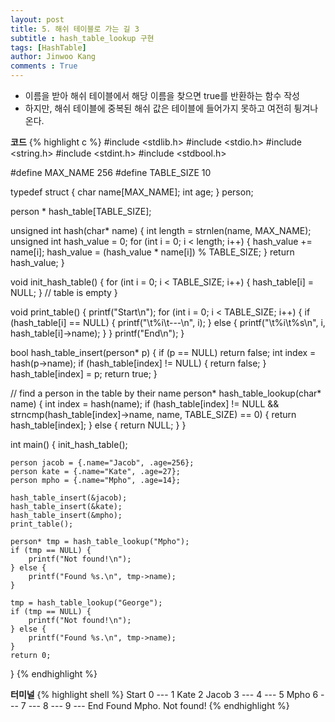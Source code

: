 ```yaml
---
layout: post
title: 5. 해쉬 테이블로 가는 길 3
subtitle : hash_table_lookup 구현
tags: [HashTable]
author: Jinwoo Kang
comments : True
---
```


- 이름을 받아 해쉬 테이블에서 해당 이름을 찾으면 true를 반환하는 함수 작성
- 하지만, 해쉬 테이블에 중복된 해쉬 값은 테이블에 들어가지 못하고 여전히 튕겨나온다.

**코드**
{% highlight c %}
#include <stdlib.h>
#include <stdio.h>
#include <string.h>
#include <stdint.h>
#include <stdbool.h>

#define MAX_NAME 256
#define TABLE_SIZE 10

typedef struct {
    char name[MAX_NAME];
    int age;
} person;

person * hash_table[TABLE_SIZE];

unsigned int hash(char* name) {
    int length = strnlen(name, MAX_NAME);
    unsigned int hash_value = 0;
    for (int i = 0; i < length; i++) {
        hash_value += name[i];
        hash_value = (hash_value * name[i]) % TABLE_SIZE;
    }
    return hash_value;
}

void init_hash_table() {
    for (int i = 0; i < TABLE_SIZE; i++) {
        hash_table[i] = NULL;
    }
    // table is empty
}

void print_table() {
    printf("Start\n");
    for (int i = 0; i < TABLE_SIZE; i++) {
        if (hash_table[i] == NULL) {
            printf("\t%i\t---\n", i);
        } else {
            printf("\t%i\t%s\n", i, hash_table[i]->name);
        }
    }
    printf("End\n");
}

bool hash_table_insert(person* p) {
    if (p == NULL) return false;
    int index = hash(p->name);
    if (hash_table[index] != NULL) {
        return false;
    }
    hash_table[index] = p;
    return true;
}

// find a person in the table by their name
person* hash_table_lookup(char* name) {
    int index = hash(name);
    if (hash_table[index] != NULL &&
        strncmp(hash_table[index]->name, name, TABLE_SIZE) == 0) {
            return hash_table[index];
        } else {
            return NULL;
        }
}

int main() {
    init_hash_table();

    person jacob = {.name="Jacob", .age=256};
    person kate = {.name="Kate", .age=27};
    person mpho = {.name="Mpho", .age=14};

    hash_table_insert(&jacob);
    hash_table_insert(&kate);
    hash_table_insert(&mpho);
    print_table();

    person* tmp = hash_table_lookup("Mpho");
    if (tmp == NULL) {
        printf("Not found!\n");
    } else {
        printf("Found %s.\n", tmp->name);
    }

    tmp = hash_table_lookup("George");
    if (tmp == NULL) {
        printf("Not found!\n");
    } else {
        printf("Found %s.\n", tmp->name);
    }
    return 0;
}
{% endhighlight %}


**터미널**
{% highlight shell %}
Start
        0       ---
        1       Kate
        2       Jacob
        3       ---
        4       ---
        5       Mpho
        6       ---
        7       ---
        8       ---
        9       ---
End
Found Mpho.
Not found!
{% endhighlight %}